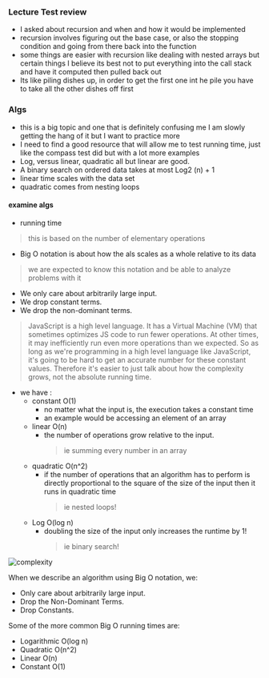 ### Lecture Test review
- I asked about recursion and when and how it would be implemented
- recursion involves figuring out the base case, or also the stopping condition and going from there back into the function
- some things are easier with recursion like dealing with nested arrays but certain things I believe its best not to put everything into the call stack and have it computed then pulled back out
- Its like piling dishes up, in order to get the first one int he pile you have to take all the other dishes off first

### Algs
- this is a big topic and one that is definitely confusing me I am slowly getting the hang of it but I want to practice more 
- I need to find a good resource that will allow me to test running time, just like the compass test did but with a lot more examples
- Log, versus linear, quadratic all but linear are good.
- A binary search on ordered data takes at most Log2 (n) + 1
- linear time scales with the data set
- quadratic comes from nesting loops 

#### examine algs 
- running time
 > this is based on the number of elementary operations
- Big O notation is about how the als scales as a whole relative to its data
> we are expected to know this notation and be able to analyze problems with it
  - We only care about arbitrarily large input. 
  - We drop constant terms. 
  - We drop the non-dominant terms. 

> JavaScript is a high level language. It has a Virtual Machine (VM) that sometimes optimizes JS code to run fewer operations. At other times, it may inefficiently run even more operations than we expected. So as long as we're programming in a high level language like JavaScript, it's going to be hard to get an accurate number for these constant values. Therefore it's easier to just talk about how the complexity grows, not the absolute running time.

- we have :
  - constant O(1)
    - no matter what the input is, the execution takes a constant time 
    - an example would be accessing an element of an array
  - linear O(n)
    - the number of operations grow relative to the input.
      > ie summing every number in an array
  - quadratic O(n^2)
    - if the number of operations that an algorithm has to perform is directly proportional to the square of the size of the input then it runs in quadratic time
      > ie nested loops!
  - Log O(log n)
    - doubling the size of the input only increases the runtime by 1!
      > ie binary search!


![complexity](https://imgur.com/WmFTz0a)



When we describe an algorithm using Big O notation, we:

  - Only care about arbitrarily large input.
  - Drop the Non-Dominant Terms.
  - Drop Constants.

Some of the more common Big O running times are:

  - Logarithmic O(log n)
  - Quadratic O(n^2)
  - Linear O(n)
  - Constant O(1)
